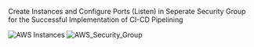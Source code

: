 Create Instances and Configure Ports (Listen) in Seperate Security Group for the Successful Implementation of CI-CD Pipelining


![AWS Instances](https://github.com/user-attachments/assets/578af624-622b-47c3-80ec-f8e1ccfbf25b)
![AWS_Security_Group](https://github.com/user-attachments/assets/e7cdded5-d1e1-4e99-9349-af888e113958)
